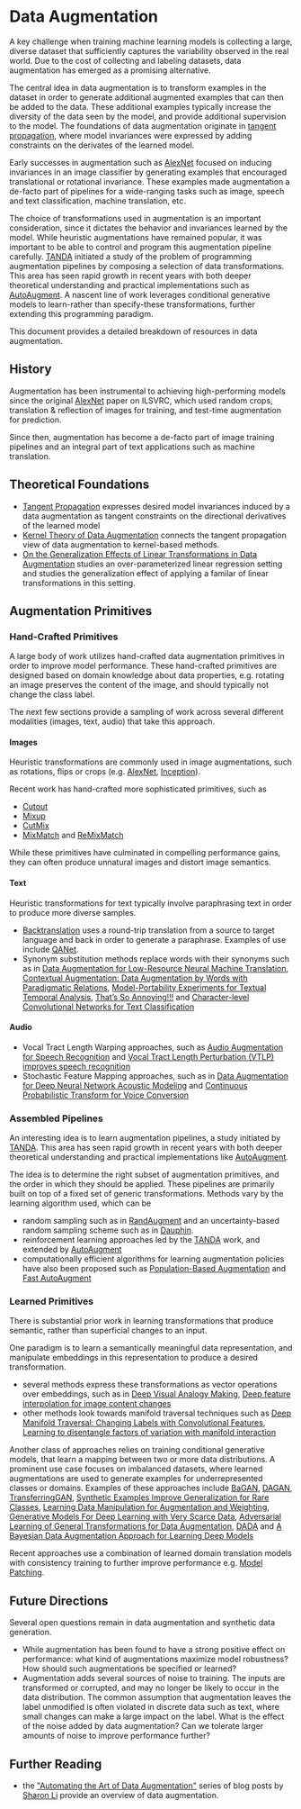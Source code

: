 <h1 id="sec:data-augmentation"> Data Augmentation </h1>

A key challenge when training machine learning models is collecting a large, diverse dataset that sufficiently captures the variability observed in the real world. Due to the cost of collecting and labeling datasets, data augmentation has emerged as a promising alternative. 

The central idea in data augmentation is to transform examples in the dataset in order to generate additional augmented examples that can then be added to the data. These additional examples typically increase the diversity of the data seen by the model, and provide additional supervision to the model. The foundations of data augmentation originate in [tangent propagation](https://papers.nips.cc/paper/1991/file/65658fde58ab3c2b6e5132a39fae7cb9-Paper.pdf), where model invariances were expressed by adding constraints on the derivates of the learned model.

Early successes in augmentation such as [AlexNet](https://papers.nips.cc/paper/2012/file/c399862d3b9d6b76c8436e924a68c45b-Paper.pdf) focused on inducing invariances in an image classifier by generating examples that encouraged translational or rotational invariance. These examples made augmentation a de-facto part of pipelines for a wide-ranging tasks such as image, speech and text classification, machine translation, etc. 

The choice of transformations used in augmentation is an important consideration, since it dictates the behavior and invariances learned by the model. While heuristic augmentations have remained popular, it was important to be able to control and program this augmentation pipeline carefully. [TANDA](https://arxiv.org/pdf/1709.01643.pdf) initiated a study of the problem of programming augmentation pipelines by composing a selection of data transformations. This area  has seen rapid growth in recent years with both deeper theoretical understanding and practical implementations such as [AutoAugment](https://openaccess.thecvf.com/content_CVPR_2019/papers/Cubuk_AutoAugment_Learning_Augmentation_Strategies_From_Data_CVPR_2019_paper.pdf). A nascent line of work leverages conditional generative models to learn-rather than specify-these transformations, further extending this programming paradigm. 

This document provides a detailed breakdown of resources in data augmentation.

<h2 id="augmentation-history">History</h2>

Augmentation has been instrumental to achieving high-performing models since the original
[AlexNet](https://papers.nips.cc/paper/2012/file/c399862d3b9d6b76c8436e924a68c45b-Paper.pdf)
paper on ILSVRC, which used random crops, translation & reflection of images for training,
and test-time augmentation for prediction.

Since then, augmentation has become a de-facto part of image training pipelines and
an integral part of text applications such as machine translation.

<h2 id="augmentation-theory">Theoretical Foundations</h2>

- [Tangent Propagation](https://papers.nips.cc/paper/1991/file/65658fde58ab3c2b6e5132a39fae7cb9-Paper.pdf) expresses desired model invariances induced by a data augmentation as tangent constraints on the directional derivatives of the learned model
- [Kernel Theory of Data Augmentation](http://proceedings.mlr.press/v97/dao19b/dao19b.pdf) connects the tangent propagation view of data augmentation to kernel-based methods.
- [On the Generalization Effects of Linear Transformations in Data Augmentation](https://arxiv.org/abs/2005.00695) studies an over-parameterized linear regression setting and studies the generalization effect of applying a familar of linear transformations in this setting.

<h2 id="augmentation-primitives">Augmentation Primitives</h2>

### Hand-Crafted Primitives

A large body of work utilizes hand-crafted data augmentation primitives in order to improve
model performance. These hand-crafted primitives are designed based on domain knowledge
about data properties, e.g. rotating an image preserves the content of the image, and should
typically not change the class label.

The next few sections provide a sampling of work across several different
modalities (images, text, audio) that take this approach.

#### Images

Heuristic transformations are commonly used in image augmentations, such as rotations, flips or crops
(e.g. [AlexNet](https://papers.nips.cc/paper/2012/file/c399862d3b9d6b76c8436e924a68c45b-Paper.pdf), [Inception](https://arxiv.org/abs/1409.4842.pdf)).

Recent work has hand-crafted more sophisticated primitives, such as

- [Cutout](https://arxiv.org/abs/1708.04552)
- [Mixup](https://arxiv.org/pdf/1710.09412.pdf)
- [CutMix](https://arxiv.org/abs/1905.04899.pdf)
- [MixMatch](https://arxiv.org/pdf/1905.02249.pdf) and [ReMixMatch](https://arxiv.org/abs/1911.09785.pdf)

While these primitives have culminated in compelling performance gains, they can often produce unnatural images and distort image semantics.

#### Text

Heuristic transformations for text typically involve paraphrasing text in order to produce more diverse samples.

- [Backtranslation](https://arxiv.org/abs/1511.06709) uses a round-trip translation from a source to target language and back in order to generate a paraphrase.
  Examples of use include [QANet](https://arxiv.org/abs/1804.09541).
- Synonym substitution methods replace words with their synonyms such as in
  [Data Augmentation for Low-Resource Neural Machine Translation](https://www.aclweb.org/anthology/P17-2090/),
  [Contextual Augmentation: Data Augmentation by Words with Paradigmatic Relations](https://www.aclweb.org/anthology/N18-2072/),
  [Model-Portability Experiments for Textual Temporal Analysis](https://www.aclweb.org/anthology/P11-2047/),
  [That’s So Annoying!!!](https://www.aclweb.org/anthology/D15-1306/) and
  [Character-level Convolutional Networks for Text Classification](https://arxiv.org/pdf/1509.01626.pdf)

[comment]: <> (- Noising)
[comment]: <> (- Grammar induction)
[comment]: <> (- Text editing)
[comment]: <> (- Other heuristics)

#### Audio

- Vocal Tract Length Warping approaches, such as [Audio Augmentation for Speech Recognition](https://www.danielpovey.com/files/2015_interspeech_augmentation.pdf) and [Vocal Tract Length Perturbation (VTLP) improves speech recognition](http://www.cs.toronto.edu/~ndjaitly/jaitly-icml13.pdf)
- Stochastic Feature Mapping approaches, such as in [Data Augmentation for Deep Neural Network Acoustic Modeling](https://www.semanticscholar.org/paper/Data-Augmentation-for-Deep-Neural-Network-Acoustic-Cui-Goel/c083dc15b5e169e02e208b576d6991d93955b4eb)
  and [Continuous Probabilistic Transform for Voice Conversion](https://www.ee.columbia.edu/~dpwe/papers/StylCM98-vxtfm.pdf)

### Assembled Pipelines

An interesting idea is to learn augmentation pipelines, a study initiated by [TANDA](https://arxiv.org/pdf/1709.01643.pdf). This area has seen rapid growth in recent years with both deeper theoretical understanding and practical implementations like [AutoAugment](https://openaccess.thecvf.com/content_CVPR_2019/papers/Cubuk_AutoAugment_Learning_Augmentation_Strategies_From_Data_CVPR_2019_paper.pdf).

The idea is to determine the right subset of augmentation primitives, and the order in which they should be applied.
These pipelines are primarily built on top of a fixed set of generic transformations.
Methods vary by the learning algorithm used, which can be

- random sampling such as in [RandAugment](https://arxiv.org/pdf/1909.13719.pdf) and an uncertainty-based random sampling scheme such as in [Dauphin](https://arxiv.org/abs/2005.00695).
- reinforcement learning approaches led by the [TANDA](https://arxiv.org/pdf/1709.01643.pdf) work, and extended by [AutoAugment](https://openaccess.thecvf.com/content_CVPR_2019/papers/Cubuk_AutoAugment_Learning_Augmentation_Strategies_From_Data_CVPR_2019_paper.pdf)
- computationally efficient algorithms for learning augmentation policies have also been proposed such as [Population-Based Augmentation](https://arxiv.org/pdf/1905.05393.pdf) and [Fast AutoAugment](https://arxiv.org/pdf/1905.00397.pdf)

### Learned Primitives

There is substantial prior work in learning transformations that produce semantic, rather than superficial changes to an input.

One paradigm is to learn a semantically meaningful data representation, and manipulate embeddings in this representation to produce a desired transformation.

- several methods express these transformations as vector operations over embeddings, such as in
  [Deep Visual Analogy Making](https://papers.nips.cc/paper/2015/hash/e07413354875be01a996dc560274708e-Abstract.html),
  [Deep feature interpolation for image content changes](https://arxiv.org/pdf/1611.05507.pdf)
- other methods look towards manifold traversal techniques such as
  [Deep Manifold Traversal: Changing Labels with Convolutional Features](https://arxiv.org/pdf/1511.06421.pdf),
  [Learning to disentangle factors of variation with manifold interaction](http://proceedings.mlr.press/v32/reed14.pdf)

Another class of approaches relies on training conditional generative models, that learn a mapping between two or more data distributions.
A prominent use case focuses on imbalanced datasets, where learned augmentations are used to generate examples for underrepresented classes or domains.
Examples of these approaches include
[BaGAN](https://arxiv.org/abs/1803.09655.pdf), [DAGAN](https://arxiv.org/abs/1711.04340.pdf), [TransferringGAN](https://arxiv.org/abs/1805.01677.pdf),
[Synthetic Examples Improve Generalization for Rare Classes](https://arxiv.org/pdf/1904.05916.pdf),
[Learning Data Manipulation for Augmentation and Weighting](https://arxiv.org/pdf/1910.12795.pdf),
[Generative Models For Deep Learning with Very Scarce Data](https://arxiv.org/abs/1903.09030.pdf),
[Adversarial Learning of General Transformations for Data Augmentation](https://arxiv.org/abs/1909.09801.pdf),
[DADA](https://arxiv.org/abs/1809.00981) and
[A Bayesian Data Augmentation Approach for Learning Deep Models](https://arxiv.org/pdf/1710.10564.pdf)

Recent approaches use a combination of learned domain translation models with consistency training to further
improve performance e.g. [Model Patching](https://arxiv.org/pdf/2008.06775.pdf).

<h2 id="augmentation-future">Future Directions</h2>

Several open questions remain in data augmentation and synthetic data generation.

- While augmentation has been found to have a strong positive effect on performance:
  what kind of augmentations maximize model robustness? How should such augmentations be specified or learned?
- Augmentation adds several sources of noise to training. The inputs are transformed or
  corrupted, and may no longer be likely to occur in the data distribution.
  The common assumption that augmentation leaves the label unmodified is often
  violated in discrete data such as text, where small changes can
  make a large impact on the label.
  What is the effect of the noise added by data augmentation?
  Can we tolerate larger amounts of noise to improve performance further?

<h2 id="augmentation-evenmore">Further Reading</h2>

- the ["Automating the Art of Data Augmentation"](https://hazyresearch.stanford.edu/data-aug-part-1)
  series of blog posts by [Sharon Li](http://pages.cs.wisc.edu/~sharonli/) provide an overview of data augmentation.
